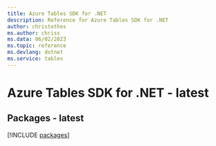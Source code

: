 ```yaml
---
title: Azure Tables SDK for .NET
description: Reference for Azure Tables SDK for .NET
author: christothes
ms.author: chriss
ms.data: 06/02/2023
ms.topic: reference
ms.devlang: dotnet
ms.service: tables
---
```

# Azure Tables SDK for .NET - latest
## Packages - latest
[!INCLUDE [packages](tables-index.md)]